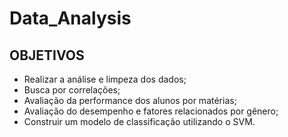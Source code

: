 # Data_Analysis

## OBJETIVOS
- Realizar a análise e limpeza dos dados;   
- Busca por correlações;   
- Avaliação da performance dos alunos por matérias;     
- Avaliação do desempenho e fatores relacionados por gênero;
- Construir um modelo de classificação utilizando o SVM.  
